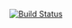 [![Build Status](https://travis-ci.org/fcpwiz/SolderModUpdater.svg)](https://travis-ci.org/fcpwiz/SolderModUpdater)
